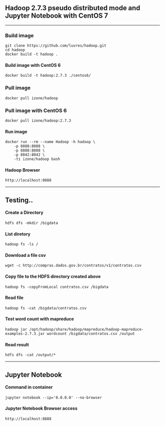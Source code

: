 ## Hadoop 2.7.3 pseudo distributed mode and Jupyter Notebook with CentOS 7
---
### Build image
```
git clone https://github.com/luvres/hadoop.git
cd hadoop
docker build -t hadoop .
```
#### Build image with CentOS 6
```
docker build -t hadoop:2.7.3 ./centos6/
```
### Pull image
```
docker pull izone/hadoop
```
### Pull image with CentOS 6
```
docker pull izone/hadoop:2.7.3
```
#### Run image
```
docker run --rm --name Hadoop -h hadoop \
	-p 8088:8088 \
	-p 8888:8888 \
	-p 8042:8042 \
	-ti izone/hadoop bash
```
#### Hadoop Browser
```
http://localhost:8088
```
---
## Testing..

#### Create a Directory
```
hdfs dfs -mkdir /bigdata
```

#### List diretory
```
hadoop fs -ls /
```

#### Download a file csv
```
wget -c http://compras.dados.gov.br/contratos/v1/contratos.csv
```

#### Copy file to the HDFS directory created above
```
hadoop fs -copyFromLocal contratos.csv /bigdata
```

#### Read file
```
hadoop fs -cat /bigdata/contratos.csv
```
#### Test word count with mapreduce
```
hadoop jar /opt/hadoop/share/hadoop/mapreduce/hadoop-mapreduce-examples-2.7.3.jar wordcount /bigdata/contratos.csv /output
```

#### Read result
```
hdfs dfs -cat /output/*
```
---
## Jupyter Notebook

#### Command in container
```
jupyter notebook --ip='0.0.0.0' --no-browser
```
#### Jupyter Notebook Browser access
```
http://localhost:8888
```
